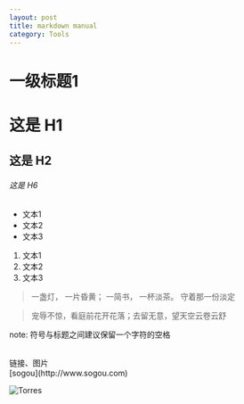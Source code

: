 ```yaml
---
layout: post
title: markdown manual
category: Tools
---
```



# 一级标题1  
# 这是 H1

## 这是 H2

###### 这是 H6

- 文本1
- 文本2
- 文本3

1. 文本1
2. 文本2
3. 文本3

> 一盏灯， 一片昏黄； 一简书， 一杯淡茶。 守着那一份淡定

 > 宠辱不惊，看庭前花开花落；去留无意，望天空云卷云舒 


note: 符号与标题之间建议保留一个字符的空格

<br/>
链接、图片 <br/>
[sogou](http://www.sogou.com)

![Torres](http://s.gravatar.com/avatar/2e3394a7335badbba471f52cf77b8844?s=80)
